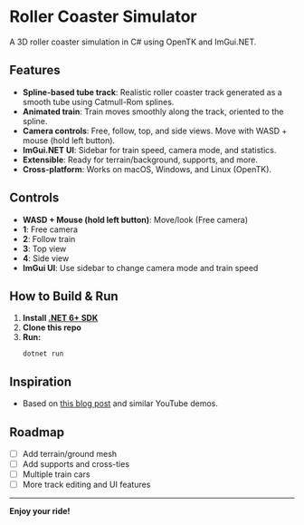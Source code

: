 # Roller Coaster Simulator

A 3D roller coaster simulation in C# using OpenTK and ImGui.NET.

## Features
- **Spline-based tube track**: Realistic roller coaster track generated as a smooth tube using Catmull-Rom splines.
- **Animated train**: Train moves smoothly along the track, oriented to the spline.
- **Camera controls**: Free, follow, top, and side views. Move with WASD + mouse (hold left button).
- **ImGui.NET UI**: Sidebar for train speed, camera mode, and statistics.
- **Extensible**: Ready for terrain/background, supports, and more.
- **Cross-platform**: Works on macOS, Windows, and Linux (OpenTK).

## Controls
- **WASD + Mouse (hold left button)**: Move/look (Free camera)
- **1**: Free camera
- **2**: Follow train
- **3**: Top view
- **4**: Side view
- **ImGui UI**: Use sidebar to change camera mode and train speed

## How to Build & Run
1. **Install [.NET 6+ SDK](https://dotnet.microsoft.com/download)**
2. **Clone this repo**
3. **Run:**
   ```
   dotnet run
   ```

## Inspiration
- Based on [this blog post](https://www.gamedev.net/blogs/entry/2263600-roller-coaster-tycoon-3d-track-splines/) and similar YouTube demos.

## Roadmap
- [ ] Add terrain/ground mesh
- [ ] Add supports and cross-ties
- [ ] Multiple train cars
- [ ] More track editing and UI features

---

**Enjoy your ride!** 